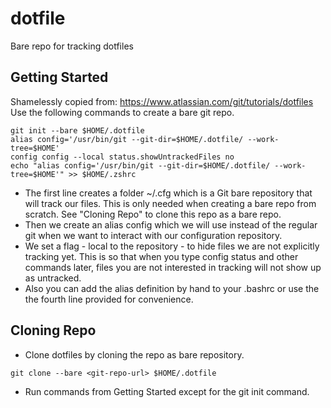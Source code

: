# dotfile
Bare repo for tracking dotfiles

## Getting Started
Shamelessly copied from: https://www.atlassian.com/git/tutorials/dotfiles
Use the following commands to create a bare git repo.
``` shell
git init --bare $HOME/.dotfile
alias config='/usr/bin/git --git-dir=$HOME/.dotfile/ --work-tree=$HOME'
config config --local status.showUntrackedFiles no
echo "alias config='/usr/bin/git --git-dir=$HOME/.dotfile/ --work-tree=$HOME'" >> $HOME/.zshrc
```
- The first line creates a folder ~/.cfg which is a Git bare repository that will track our files.  This is only needed when creating a bare repo from scratch.  See "Cloning Repo" to clone this repo as a bare repo.
- Then we create an alias config which we will use instead of the regular git when we want to interact with our configuration repository.
- We set a flag - local to the repository - to hide files we are not explicitly tracking yet. This is so that when you type config status and other commands later, files you are not interested in tracking will not show up as untracked.
- Also you can add the alias definition by hand to your .bashrc or use the the fourth line provided for convenience.

## Cloning Repo
- Clone dotfiles by cloning the repo as bare repository.
``` shell
git clone --bare <git-repo-url> $HOME/.dotfile
```
- Run commands from Getting Started except for the git init command.

